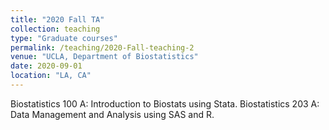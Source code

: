 ```yaml
---
title: "2020 Fall TA"
collection: teaching
type: "Graduate courses"
permalink: /teaching/2020-Fall-teaching-2
venue: "UCLA, Department of Biostatistics"
date: 2020-09-01
location: "LA, CA"
---
```


Biostatistics 100 A: Introduction to Biostats using Stata.
Biostatistics 203 A: Data Management and Analysis using SAS and R.
